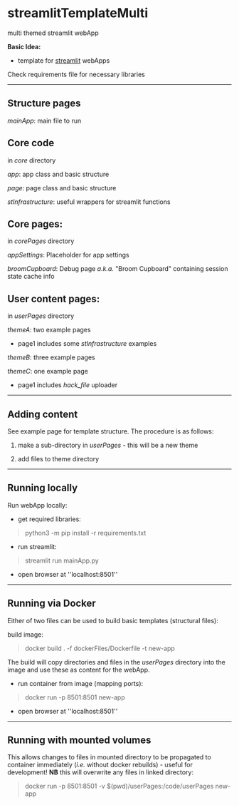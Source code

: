 # streamlitTemplateMulti
 multi themed streamlit webApp

 **Basic Idea:**
 * template for [streamlit](https://streamlit.io) webApps

 Check requirements file for necessary libraries

 ---

## Structure pages

*mainApp*: main file to run

## Core code
in *core* directory

*app*: app class and basic structure

*page*: page class and basic structure

*stInfrastructure*: useful wrappers for streamlit functions

## Core pages:
in *corePages* directory

*appSettings*: Placeholder for app settings

*broomCupboard*: Debug page _a.k.a._ "Broom Cupboard" containing session state cache info

## User content pages:

in *userPages* directory

*themeA*: two example pages

 - page1 includes some *stInfrastructure* examples

*themeB*: three example pages

*themeC*: one example page

 - page1 includes *hack_file* uploader 

---

## Adding content

See example page for template structure.
The procedure is as follows:

1. make a sub-directory in *userPages* - this will be a new theme

2. add files to theme directory

---

## Running locally

Run webApp locally:

* get required libraries:
> python3 -m pip install -r requirements.txt

* run streamlit:
> streamlit run mainApp.py

* open browser at ''localhost:8501''

---

## Running via Docker

Either of two files can be used to build basic templates (structural files):

build image:

> docker build . -f dockerFiles/Dockerfile -t new-app

The build will copy directories and files in the _userPages_ directory into the image and use these as content for the webApp.

* run container from image (mapping ports):

> docker run -p 8501:8501 new-app

* open browser at ''localhost:8501''

---

## Running with mounted volumes

This allows changes to files in mounted directory to be propagated to container immediately (*i.e.* without docker rebuilds) - useful for development!
**NB** this will overwrite any files in linked directory:

> docker run -p 8501:8501 -v $(pwd)/userPages:/code/userPages new-app
